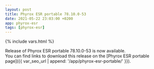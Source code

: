 ```yaml
---
layout: post
title: Phyrox ESR portable 78.10.0-53
date: 2021-05-22 23:03:00 +0200
app: phyrox-esr
tags: [phyrox-esr]
---
```

{% include vars.html %}

Release of Phyrox ESR portable 78.10.0-53 is now available.<br />
You can find links to download this release on the [Phyrox ESR portable page]({{ var_seo_url | append: '/app/phyrox-esr-portable/' }}).
